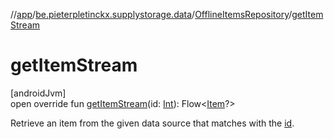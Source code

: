 //[app](../../../index.md)/[be.pieterpletinckx.supplystorage.data](../index.md)/[OfflineItemsRepository](index.md)/[getItemStream](get-item-stream.md)

# getItemStream

[androidJvm]\
open override fun [getItemStream](get-item-stream.md)(id: [Int](https://kotlinlang.org/api/latest/jvm/stdlib/kotlin/-int/index.html)): Flow&lt;[Item](../-item/index.md)?&gt;

Retrieve an item from the given data source that matches with the [id](get-item-stream.md).
